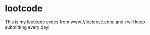 # lootcode
This is my leetcode codes from www://leetcode.com, and i will keep submitting every day!

